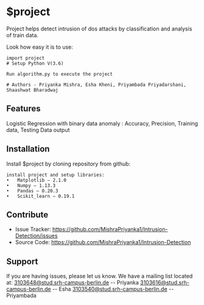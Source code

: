 $project
========

Project helps detect intrusion of dos attacks by classification and analysis of train data.

Look how easy it is to use:

    import project 
    # Setup Python V(3.6) 
	
    Run algorithm.py to execute the project
	
	# Authors - Priyanka Mishra, Esha Kheni, Priyambada Priyadarshani, Shaashwat Bharadwaj

Features
--------

Logistic Regression with binary data anomaly : Accuracy, Precision, Training data, Testing Data output

Installation
------------

Install $project by cloning repository from github:

    install project and setup libraries:
	•	Matplotlib – 2.1.0
    •	Numpy – 1.13.3
    •	Pandas – 0.20.3
    •	Scikit_learn – 0.19.1


Contribute
----------

- Issue Tracker: https://github.com/MishraPriyanka1/Intrusion-Detection/issues
- Source Code:   https://github.com/MishraPriyanka1/Intrusion-Detection

Support
-------

If you are having issues, please let us know.
We have a mailing list located at: 
3103648@stud.srh-campus-berlin.de -- Priyanka
3103616@stud.srh-campus-berlin.de -- Esha
3103540@stud.srh-campus-berlin.de -- Priyambada





